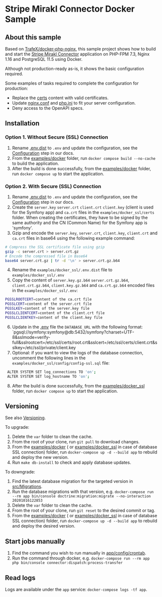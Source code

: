 Stripe Mirakl Connector Docker Sample
=======================

## About this sample

Based on [TrafeX/docker-php-nginx](https://github.com/TrafeX/docker-php-nginx), this sample project shows how to build and start the [Stripe Mirakl Connector](https://github.com/stripe/stripe-mirakl-connector) application on PHP-FPM 7.3, Nginx 1.16 and PostgreSQL 11.5 using Docker.

Although not production-ready as-is, it shows the basic configuration required.

Some examples of tasks required to complete the configuration for production:
- Replace the [certs](examples/docker/certs) content with valid certificates.
- Update [nginx.conf](app/config/nginx.conf) and [php.ini](app/config/php.ini) to fit your server configuration.
- Deny access to the OpenAPI specs.

## Installation

### Option 1. Without Secure (SSL) Connection

1. Rename [.env.dist](../../.env.dist) to `.env` and update the configuration, see the [Configuration](https://stripe.com/docs/plugins/mirakl/configuration) step in our docs.
2. From the [examples/docker](./) folder, run `docker compose build --no-cache` to build the application.
3. After the build is done successfully, from the [examples/docker](./) folder, run `docker compose up` to start the application.

### Option 2. With Secure (SSL) Connection

1. Rename [.env.dist](../../.env.dist) to `.env` and update the configuration, see the [Configuration](https://stripe.com/docs/plugins/mirakl/configuration) step in our docs.
2. Create the `server.key` `server.crt` `client.crt` `client.key` (client is used for the Symfony app) and `ca.crt` files in the `examples/docker_ssl/certs` folder. When creating the certificates, they have to be signed by the same authority and the CN (Common Name) for the Symfony app is 'symfony'.
3. Gzip and encode the `server.key`, `server.crt`, `client.key`, `client.crt` and `ca.crt` files in base64 using the following example command:
```bash
# Compress the SSL certificate file using gzip
gzip -c server.crt > server.crt.gz
# Encode the compressed file in Base64
base64 server.crt.gz | tr -d '\n' > server.crt.gz.b64
```
4. Rename the `examples/docker_ssl/.env.dist` file to `examples/docker_ssl/.env`
5. Copy the content of `server.key.gz.b64` `server.crt.gz.b64`, `client.crt.gz.b64`, `client.key.gz.b64` and `ca.crt.gz.b64` encoded files in the `examples/docker_ssl/.env`:
```bash
PGSSLROOTCERT=content of the ca.crt file
PGSSLCERT=content of the server.crt file
PGSSLKEY=content of the server.key file
PGSSLCLIENTCERT=content of the client.crt file
PGSSLCLIENTKEY=content of the client.key file
```
6. Update in the [.env](../../.env.dist) file the `DATABASE_URL` with the following format: `pgsql://symfony:symfony@db:5432/symfony?charset=UTF-8&sslmode=verify-full&sslrootcert=/etc/ssl/certs/root.crt&sslcert=/etc/ssl/certs/client.crt&sslkey=/etc/ssl/private/client.key
7. Optional: if you want to view the logs of the database connection, uncomment the following lines in the `examples/docker_ssl/config/config-ssl.sql` file:
```bash
 ALTER SYSTEM SET log_connections TO 'on';
 ALTER SYSTEM SET log_hostname TO 'on';
```
8. After the build is done successfully, from the [examples/docker_ssl](./) folder, run `docker compose up` to start the application.



## Versioning

See also [Versioning](../../README.md#versioning).

To upgrade:

1. Delete the `var` folder to clean the cache.
2. From the root of your clone, run `git pull` to download changes.
3. From the [examples/docker](./) ( or [examples/docker_ssl](./) in case of database SSL connection) folder, run `docker-compose up -d --build app` to rebuild and deploy the new version.
4. Run `make db-install` to check and apply database updates.

To downgrade:

1. Find the latest database migration for the targeted version in [src/Migrations](../../src/Migrations).
2. Run the database migrations with that version, e.g. `docker-compose run --rm app bin/console doctrine:migration:migrate --no-interaction 20201016122853`
3. Delete the `var` folder to clean the cache.
4. From the root of your clone, run `git reset` to the desired commit or tag.
5. From the [examples/docker](./) ( or [examples/docker_ssl](./) in case of database SSL connection) folder, run `docker-compose up -d --build app` to rebuild and deploy the desired version.

## Start jobs manually

1. Find the command you wish to run manually in [app/config/crontab](app/config/crontab).
2. Run the command through docker, e.g. `docker-compose run --rm app php bin/console connector:dispatch:process-transfer`

## Read logs

Logs are available under the `app` service: `docker-compose logs -tf app`.

